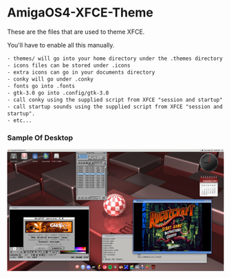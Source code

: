 # AmigaOS4-XFCE-Theme

These are the files that are used to theme XFCE.

You'll have to enable all this manually.

    - themes/ will go into your home directory under the .themes directory
    - icons files can be stored under .icons 
    - extra icons can go in your documents directory
    - conky will go under .conky
    - fonts go into .fonts
    - gtk-3.0 go into .config/gtk-3.0
    - call conky using the supplied script from XFCE "session and startup" 
    - call startup sounds using the supplied script from XFCE "session and startup". 
    - etc...

### Sample Of Desktop

![Alt text](sample.png)

